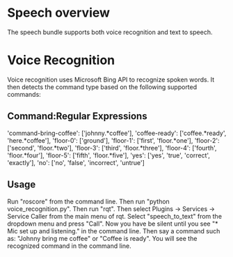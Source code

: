 # Speech overview

The speech bundle supports both voice recognition and text to speech.

# Voice Recognition

Voice recognition uses Microsoft Bing API to recognize spoken words.
It then detects the command type based on the following supported commands:

## Command:Regular Expressions

'command-bring-coffee': ['johnny.*coffee'],
'coffee-ready': ['coffee.*ready', 'here.*coffee'],
'floor-0': ['ground'],
'floor-1': ['first', 'floor.*one'],
'floor-2': ['second', 'floor.*two'],
'floor-3': ['third', 'floor.*three'],
'floor-4': ['fourth', 'floor.*four'],
'floor-5': ['fifth', 'floor.*five'],
'yes': ['yes', 'true', 'correct', 'exactly'],
'no': ['no', 'false', 'incorrect', 'untrue']

## Usage

Run "roscore" from the command line.
Then run "python voice_recognition.py".
Then run "rqt".
Then select Plugins -> Services -> Service Caller from the main menu of rqt.
Select "speech_to_text" from the dropdown menu and press "Call".
Now you have be silent until you see "* Mic set up and listening." in the command line.
Then say a command such as: "Johnny bring me coffee" or "Coffee is ready".
You will see the recognized command in the command line.
